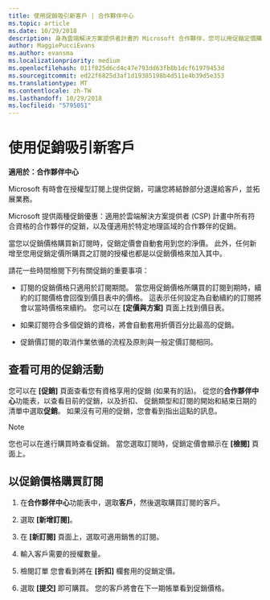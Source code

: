 ```yaml
---
title: 使用促銷吸引新客戶 | 合作夥伴中心
ms.topic: article
ms.date: 10/29/2018
description: 身為雲端解決方案提供者計畫的 Microsoft 合作夥伴，您可以用促銷定價購買訂閱，再將省下的金額回饋給您的客戶。
author: MaggiePucciEvans
ms.author: evansma
ms.localizationpriority: medium
ms.openlocfilehash: 011f825d6cd4c47e793dd63fb8b1dcf61979453d
ms.sourcegitcommit: ed22f6825d3af1d19385198b4d511e4b39d5e353
ms.translationtype: MT
ms.contentlocale: zh-TW
ms.lasthandoff: 10/29/2018
ms.locfileid: "5795051"
---
```

# <a name="use-promotions-to-attract-new-customers"></a>使用促銷吸引新客戶  

**適用於：合作夥伴中心**

<!--[FWLink: https://go.microsoft.com/fwlink/?linkid=852469]-->

Microsoft 有時會在授權型訂閱上提供促銷，可讓您將結餘部分退還給客戶，並拓展業務。 

Microsoft 提供兩種促銷優惠：適用於雲端解決方案提供者 (CSP) 計畫中所有符合資格的合作夥伴的促銷，以及僅適用於特定地理區域的合作夥伴的促銷。

當您以促銷價格購買新訂閱時，促銷定價會自動套用到您的淨價。 此外，任何新增至您用促銷定價所購買之訂閱的授權也都是以促銷價格來加入其中。 

請花一些時間檢閱下列有關促銷的重要事項：

-   訂閱的促銷價格只適用於訂閱期間。 當您用促銷價格所購買的訂閱到期時，續約的訂閱價格會回復到價目表中的價格。 這表示任何設定為自動續約的訂閱將會以當時價格來續約。 您可以在 **\[定價與方案\]** 頁面上找到價目表。 

-   如果訂閱符合多個促銷的資格，將會自動套用折價百分比最高的促銷。

-   促銷價訂閱的取消作業依循的流程及原則與一般定價訂閱相同。

## <a name="see-available-promotions"></a>查看可用的促銷活動

您可以在 **\[促銷\]** 頁面查看您有資格享用的促銷 (如果有的話)。 從您的**合作夥伴中心**功能表，以查看目前的促銷，以及折扣、 促銷類型和訂閱的開始和結束日期的清單中選取**促銷**。 如果沒有可用的促銷，您會看到指出這點的訊息。 

> [!NOTE]  
> 您也可以在進行購買時查看促銷。 當您選取訂閱時，促銷定價會顯示在 **\[檢閱\]** 頁面上。

## <a name="purchase-subscriptions-at-promotion-prices"></a>以促銷價格購買訂閱

1. 在**合作夥伴中心**功能表中，選取**客戶**，然後選取購買訂閱的客戶。 

2. 選取 **\[新增訂閱\]**。

3. 在 **\[新訂閱\]** 頁面上，選取可適用銷售的訂閱。

4. 輸入客戶需要的授權數量。 

5. 檢閱訂單 您會看到將在 **\[折扣\]** 欄套用的促銷定價。  

6.  選取 **\[提交\]** 即可購買。 您的客戶將會在下一期帳單看到促銷價格。  



